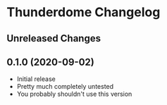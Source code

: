 # Thunderdome Changelog

## Unreleased Changes

## 0.1.0 (2020-09-02)
* Initial release
* Pretty much completely untested
* You probably shouldn't use this version